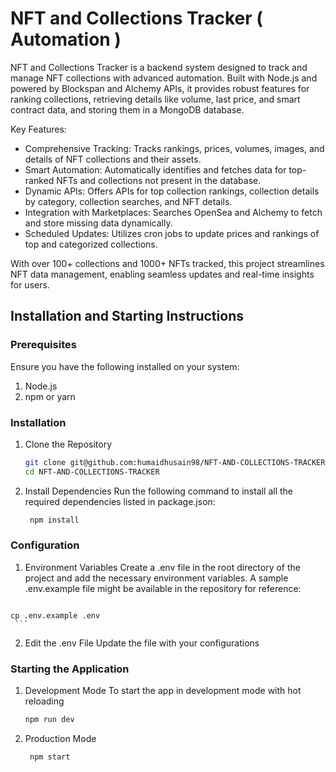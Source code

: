 # NFT and Collections Tracker ( Automation )
NFT and Collections Tracker is a backend system designed to track and manage NFT collections with advanced automation. Built with Node.js and powered by Blockspan and Alchemy APIs, it provides robust features for ranking collections, retrieving details like volume, last price, and smart contract data, and storing them in a MongoDB database. 

Key Features:
- Comprehensive Tracking: Tracks rankings, prices, volumes, images, and details of NFT collections and their assets.
- Smart Automation: Automatically identifies and fetches data for top-ranked NFTs and collections not present in the database.
- Dynamic APIs: Offers APIs for top collection rankings, collection details by category, collection searches, and NFT details.
- Integration with Marketplaces: Searches OpenSea and Alchemy to fetch and store missing data dynamically.
- Scheduled Updates: Utilizes cron jobs to update prices and rankings of top and categorized collections.

With over 100+ collections and 1000+ NFTs tracked, this project streamlines NFT data management, enabling seamless updates and real-time insights for users.

## Installation and Starting Instructions 
### Prerequisites
Ensure you have the following installed on your system:
  1. Node.js
  2. npm or yarn


### Installation
  1. Clone the Repository
     ```bash
     git clone git@github.com:humaidhusain98/NFT-AND-COLLECTIONS-TRACKER.git
     cd NFT-AND-COLLECTIONS-TRACKER
     ```
     
  2. Install Dependencies Run the following command to install all the required dependencies listed in package.json:
      ```bash
       npm install
     ```

### Configuration
  1. Environment Variables Create a .env file in the root directory of the project and add the necessary environment variables. A sample .env.example file might be available in the repository for reference:
     ```bash
    cp .env.example .env
     ```
  2. Edit the .env File Update the file with your configurations

### Starting the Application
  1. Development Mode To start the app in development mode with hot reloading
     ```bash
     npm run dev
     ```
  2. Production Mode
     ```bash
      npm start
     ```
  
